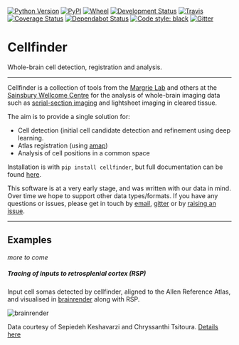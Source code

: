 [![Python Version](https://img.shields.io/pypi/pyversions/cellfinder.svg)](https://python.org)
[![PyPI](https://img.shields.io/pypi/v/cellfinder.svg)](https://pypi.org/project/cellfinder)
[![Wheel](https://img.shields.io/pypi/wheel/cellfinder.svg)](https://pypi.org/project/cellfinder)
[![Development Status](https://img.shields.io/pypi/status/cellfinder.svg)](https://github.com/SainsburyWellcomeCentre/cellfinder)
[![Travis](https://img.shields.io/travis/com/SainsburyWellcomeCentre/cellfinder?label=Travis%20CI)](
    https://travis-ci.com/SainsburyWellcomeCentre/cellfinder)
[![Coverage Status](https://coveralls.io/repos/github/SainsburyWellcomeCentre/cellfinder/badge.svg?branch=master)](https://coveralls.io/github/SainsburyWellcomeCentre/cellfinder?branch=master)
[![Dependabot Status](https://api.dependabot.com/badges/status?host=github&repo=SainsburyWellcomeCentre/cellfinder)](https://dependabot.com)
[![Code style: black](https://img.shields.io/badge/code%20style-black-000000.svg)](https://github.com/python/black)
[![Gitter](https://badges.gitter.im/cellfinder/community.svg)](https://gitter.im/cellfinder/community?utm_source=badge&utm_medium=badge&utm_campaign=pr-badge)

# Cellfinder
Whole-brain cell detection, registration and analysis.

---


Cellfinder is a collection of tools from the 
[Margrie Lab](https://www.sainsburywellcome.org/web/people/troy-margrie) and
 others at the [Sainsbury Wellcome Centre](https://www.sainsburywellcome.org/web/)
 for the analysis of whole-brain imaging data such as 
 [serial-section imaging](https://sainsburywellcomecentre.github.io/OpenSerialSection/)
 and lightsheet imaging in cleared tissue.
 
 The aim is to provide a single solution for:
 
 * Cell detection (initial cell candidate detection and refinement using 
 deep learning.
 * Atlas registration (using [amap](https://github.com/SainsburyWellcomeCentre/amap-python))
 * Analysis of cell positions in a common space
 
Installation is with 
`pip install cellfinder`, 
but full documentation can be 
found [here](https://sainsburywellcomecentre.github.io/cellfinder).
 
This software is at a very early stage, and was written with our data in mind. 
Over time we hope to support other data types/formats. If you have any 
questions or issues, please get in touch by 
[email](mailto:adam.tyson@ucl.ac.uk?subject=cellfinder), 
[gitter](https://gitter.im/cellfinder/community) or by 
[raising an issue](https://github.com/SainsburyWellcomeCentre/cellfinder/issues/new/choose).


---
## Examples
*more to come*


##### Tracing of inputs to retrosplenial cortex (RSP)
Input cell somas detected by cellfinder, aligned to the Allen Reference Atlas, 
and visualised in [brainrender](https://github.com/brancolab/brainrender) along 
with RSP.

![brainrender](resources/brainrender.png)

Data courtesy of Sepiedeh Keshavarzi and Chryssanthi Tsitoura. [Details here](https://www.youtube.com/watch?v=pMHP0o-KsoQ)